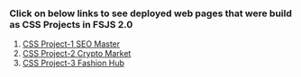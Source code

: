 ### Click on below links to see deployed web pages that were build as CSS Projects in FSJS 2.0


1. [CSS Project-1 SEO Master](https://savinder-seo-master.netlify.app/)
2. [CSS Project-2 Crypto Market](https://savinder-crypto-market.netlify.app/)
3. [CSS Project-3 Fashion Hub](https://savinder-fashion-hub.netlify.app/)
